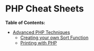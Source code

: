 # PHP Cheat Sheets

**Table of Contents:**
* [Advanced PHP Techniques](/php/advanced%20php%20techniques.md)
    * [Creating your own Sort Function](/php/advanced%20php%20techniques.md#creating-your-own-sort-function)
    * [Printing with PHP](/php/advanced%20php%20techniques.md#printing-with-php)